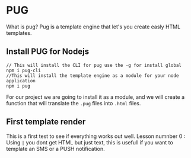 # PUG

What is pug? Pug is a template engine that let's you create easly HTML templates.

## Install PUG for Nodejs

```
// This will install the CLI for pug use the -g for install global
npm i pug-cli
//This will install the template engine as a module for your node application
npm i pug
```

For our project we are going to install it as a module, and we will create a function that will translate the `.pug` files into `.html` files.

## First template render

This is a first test to see if everything works out well.
Lesson numnber 0 : Using `|` you dont get HTML but just text, this is usefull if you want to template an SMS or a PUSH notification.
